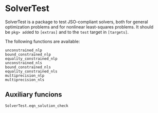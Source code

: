 # SolverTest

SolverTest is a package to test JSO-compliant solvers, both for general optimization problems and for nonlinear least-squares problems.
It should be `pkg> add`ed to `[extras]` and to the `test` target in `[targets]`.

The following functions are available:

```@docs
unconstrained_nlp
bound_constrained_nlp
equality_constrained_nlp
unconstrained_nls
bound_constrained_nls
equality_constrained_nls
multiprecision_nlp
multiprecision_nls
```

## Auxiliary funcions

```@docs
SolverTest.eqn_solution_check
```
